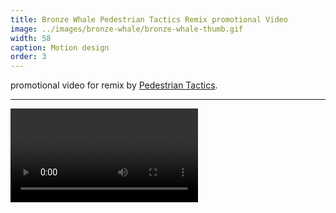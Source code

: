 ```yaml
---
title: Bronze Whale Pedestrian Tactics Remix promotional Video
image: ../images/bronze-whale/bronze-whale-thumb.gif
width: 58
caption: Motion design
order: 3
---
```


promotional video for remix by [Pedestrian Tactics](https://pedestriantactics.com).

---

<video controls src="images/bronze-whale/bronze-whale-video.mp4"></video>